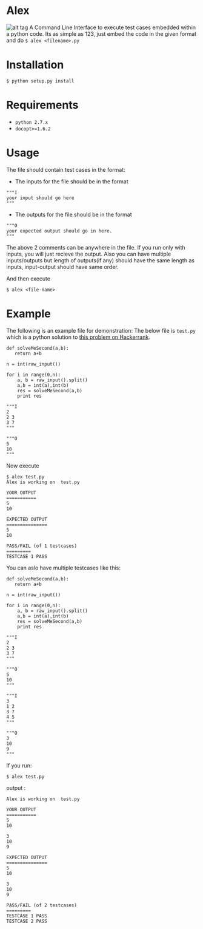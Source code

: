 # Alex
![alt tag](http://thesmashable.com/wp-content/uploads/2012/06/Madagascar-3-movie-2012-Alex-The-Lion-HD-Wallpaper-31.jpg)
A Command Line Interface to execute test cases embedded within a python code.
Its as simple as 123, just embed the code in the given format and do
`$ alex <filename>.py`

# Installation
`$ python setup.py install`

# Requirements
- `python 2.7.x`
- `docopt>=1.6.2`

# Usage
The file should contain test cases in the format:

- The inputs for the file should be in the format
```
"""I
your input should go here
"""
```
- The outputs for the file should be in the format
```
"""O
your expected output should go in here.
"""
```

The above 2 comments can be anywhere in the file. If you run only with inputs, you will just recieve the output.
Also you can have multiple inputs/outputs but length of outputs(if any) should have the same length as inputs,
input-output should have same order.

And then execute

`$ alex <file-name>`

# Example
The following is an example file for demonstration:
The below file is `test.py` which is a python solution to [this problem on Hackerrank](https://www.hackerrank.com/challenges/solve-me-second).
```
def solveMeSecond(a,b):
   return a+b

n = int(raw_input())

for i in range(0,n):
    a, b = raw_input().split()
    a,b = int(a),int(b)
    res = solveMeSecond(a,b)
    print res
    
"""I
2
2 3
3 7
"""

"""O
5
10
"""
```
Now execute
```
$ alex test.py
Alex is working on  test.py

YOUR OUTPUT
===========
5
10

EXPECTED OUTPUT
===============
5
10

PASS/FAIL (of 1 testcases)
=========
TESTCASE 1 PASS
```
You can aslo have multiple testcases like this:
```
def solveMeSecond(a,b):
   return a+b

n = int(raw_input())

for i in range(0,n):
    a, b = raw_input().split()
    a,b = int(a),int(b)
    res = solveMeSecond(a,b)
    print res

"""I
2
2 3
3 7
"""

"""O
5
10
"""

"""I
3
1 2
3 7
4 5
"""

"""O
3
10
9
"""
```
If you run:
```
$ alex test.py
```
output :
```
Alex is working on  test.py

YOUR OUTPUT
===========
5
10

3
10
9

EXPECTED OUTPUT
===============
5
10

3
10
9

PASS/FAIL (of 2 testcases)
=========
TESTCASE 1 PASS
TESTCASE 2 PASS
```
